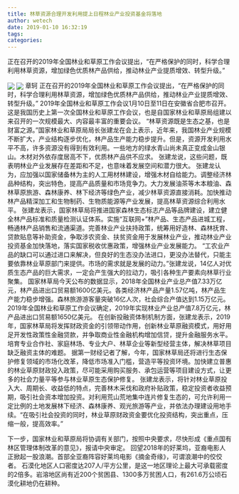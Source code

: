 ```yaml
---
title: 林草资源合理开发利用提上日程林业产业投资基金将落地
author: wetech
date: 2019-01-10 16:32:19
tags: 
categories: 
---
```

正在召开的2019年全国林业和草原工作会议提出，“在严格保护的同时，科学合理利用林草资源，增加绿色优质林产品供给，推动林业产业提质增效、转型升级。”
<!-- more -->
<img align="center" border="0" src="https://imgcdn.yicai.com/uppics/images/2019/01/04fa895477b45327b7b14e571ad36357.jpg" />
<img align="center" border="0" src="https://imgcdn.yicai.com/uppics/images/2019/01/39f906f88371063ee98a531dbc416c37.jpg" />
章轲
正在召开的2019年全国林业和草原工作会议提出，“在严格保护的同时，科学合理利用林草资源，增加绿色优质林产品供给，推动林业产业提质增效、转型升级。”
2019年全国林业和草原工作会议1月10日至11日在安徽省合肥市召开。这是我国历史上第一次全国林业和草原工作会议，也是自国家林业和草原局组建以来召开的一次规模最大、内容最丰富的重要会议。
“林草资源既是生态之基，也是财富之源。”国家林业和草原局局长张建龙在会上表示，近年来，我国林业产业规模不断扩大，产业结构逐步优化，林产品生产能力稳步提升。但是，资源开发利用水平不高，许多资源没有得到有效利用。一些地方的绿水青山尚未真正变成金山银山。木材对外依存度居高不下，优质林产品供不应求。
张建龙说，这些问题，既表明林业产业发展存在差距和不足，也意味着发展空间和潜力很大。
张建龙认为，应加强以国家储备林为主的人工用材林建设，增强木材自给能力。调整经济林品种结构，突出特色，提高产品质量和市场竞争力。大力发展油茶等木本粮油、森林草原旅游、森林康养、林下经济等绿色产业，减少林草资源直接消耗。加快推动林产品精深加工和生物制药、生物质能源等产业发展，提高林草资源综合利用水平。
张建龙表示，国家林草局将推进国家森林生态标志产品等品牌建设，建立健全林产品标准和质量检测认证体系。实施“互联网+”林产品、生态产品进城工程，畅通林产品销售和流通渠道。完善林业产业扶持政策，统筹用好造林、森林抚育、贷款贴息等补助资金，争取涉农资金、扶贫资金用于发展林业产业，推动林业产业投资基金加快落地，落实国家税收优惠政策，增强林业产业发展能力。
“工农业产品的缺口可以通过进口来解决，但良好的生态没办法进口，更没办法替代，只能主要依靠林业草原部门来提供。市场的需求就是发展的动力。”张建龙说，14亿人对优质生态产品的巨大需求，一定会产生强大的拉动力，吸引各种生产要素向林草行业聚集。
国家林草局今天公布的数据显示，2018年全国林业产业总产值7.33万亿元，林产品进出口贸易额1600亿美元。各类经济林产品产量1.57亿吨，林产品生产能力稳步增强。森林旅游游客量突破16亿人次，社会综合产值达到1.15万亿元。
2019年全国林业和草原工作会议确定，2019年实现林业产业总产值7.8万亿元，林产品进出口贸易额1650亿美元。
在创新投融资体制机制方面，张建龙表示，2019年，国家林草局将发挥财政资金的引领带动作用，创新林业草原融资模式，用好用足开发性政策性金融贷款，并争取商业性金融机构增加信贷，提升金融服务水平。培育专业合作社、家庭林场、专业大户、林草企业等新型经营主体，解决林草项目缺乏融资主体的难题。
据第一财经记者了解，今年，国家林草局还将进行生态保护修复领域的市场化改革，降低市场准入门槛，营造平等投资环境。加快建立普惠的林业草原财政投入政策，尽可能采用购买服务、承包运营等项目建设方式，让更多的社会力量平等参与林业草原生态保护修复。
张建龙表示，将针对林业草原投入大、周期长、收益低的特点，完善林木采伐和政府补贴政策，稳定投资者收益预期，吸引社会资本增加投资。对利用荒山荒地集中连片修复生态的，可允许利用一定比例的土地发展林下经济、森林康养、观光旅游等产业，并依法办理建设用地手续。“在吸引社会投资的同时，林业草原财政资金要优化投资结构，突出重点，压缩一般，提高效率。”
 
 
下一步，国家林业和草原局将协调有关部门，按照中央要求，尽快形成《重点国有林区管理体制改革的意见》，报请中央审定。
回望2018年的好莱坞，亚裔电影人正掀起一股浪潮。首部全亚裔阵容好莱坞电影《摘金奇缘》，可谓浪潮中的佼佼者。
石漠化地区人口密度达207人/平方公里，是这一地区理论上最大可承载密度的2倍多。岩溶地区尚有近200个贫困县、1300多万贫困人口，有261.6万公顷石漠化耕地仍在耕种。
